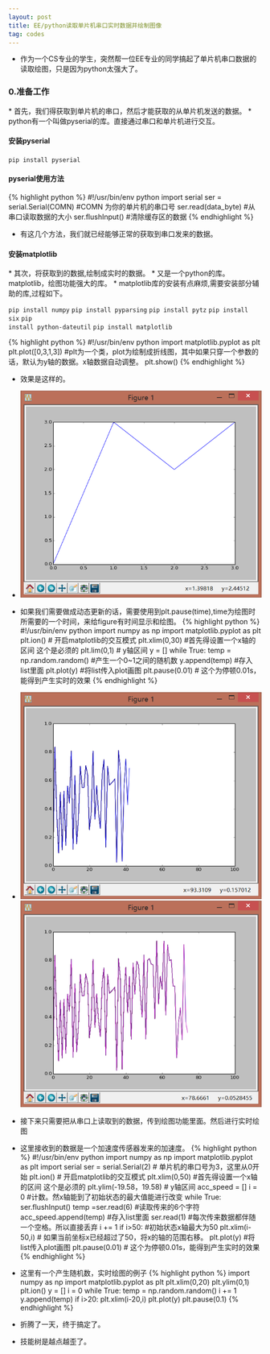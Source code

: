 ```yaml
---
layout: post
title: EE/python读取单片机串口实时数据并绘制图像
tag: codes
---
```


*  作为一个CS专业的学生，突然帮一位EE专业的同学搞起了单片机串口数据的读取绘图，只是因为python太强大了。

<h3>0.准备工作</h3>
*  首先，我们得获取到单片机的串口，然后才能获取的从单片机发送的数据。
*  python有一个叫做pyserial的库。直接通过串口和单片机进行交互。

<h4>安装pyserial</h4>  
<code>pip install pyserial</code>
<h4>pyserial使用方法</h4>
{% highlight python %}
#!/usr/bin/env python
import serial
ser = serial.Serial(COMN)  #COMN 为你的单片机的串口号
ser.read(data_byte)  #从串口读取数据的大小
ser.flushInput()  #清除缓存区的数据
{% endhighlight %}

*  有这几个方法，我们就已经能够正常的获取到串口发来的数据。

<h4>安装matplotlib</h4>
*  其次，将获取到的数据,绘制成实时的数据。
*  又是一个python的库。 matplotlib，绘图功能强大的库。
*  matplotlib库的安装有点麻烦,需要安装部分辅助的库,过程如下。

<code>pip install numpy</code>
<code>pip install pyparsing</code>
<code>pip install pytz</code>
<code>pip install six</code>
<code>pip install python-dateutil</code>
<code>pip install matplotlib</code>

{% highlight python %}
#!/usr/bin/env python
import matplotlib.pyplot as plt
plt.plot([0,3,1,3])  #plt为一个类，plot为绘制成折线图，其中如果只穿一个参数的话，默认为y轴的数据。x轴数据自动调整。
plt.show()
{% endhighlight %}

*  效果是这样的。

*  <img src="/images/figure1.png">

*  如果我们需要做成动态更新的话，需要使用到plt.pause(time),time为绘图时所需要的一个时间，来给figure有时间显示和绘图。
{% highlight python %}
#!/usr/bin/env python
import numpy as np
import matplotlib.pyplot as plt
plt.ion()  #  开启matplotlib的交互模式
plt.xlim(0,30)  #首先得设置一个x轴的区间 这个是必须的
plt.lim(0,1) # y轴区间 
y = []
while True:
	temp = np.random.random() #产生一个0~1之间的随机数
	y.append(temp)  #存入list里面
	plt.plot(y) #将list传入plot画图
	plt.pause(0.01) # 这个为停顿0.01s，能得到产生实时的效果
{% endhighlight %}
*  <img src="/images/figure2.png" ><img src="/images/figure3.png" >

*  接下来只需要把从串口上读取到的数据，传到绘图功能里面。然后进行实时绘图
*  这里接收到的数据是一个加速度传感器发来的加速度。
{% highlight python %}
#!/usr/bin/env python
import numpy as np
import matplotlib.pyplot as plt
import serial
ser = serial.Serial(2)  # 单片机的串口号为3，这里从0开始
plt.ion()  #  开启matplotlib的交互模式
plt.xlim(0,50)  #首先得设置一个x轴的区间 这个是必须的
plt.ylim(-19.58，19.58) # y轴区间 
acc_speed = []
i = 0  #计数。然x轴能到了初始状态的最大值能进行改变
while True:
	ser.flushInput()
	temp =ser.read(6) #读取传来的6个字符
	acc_speed.append(temp)  #存入list里面
	ser.read(1)  #每次传来数据都伴随一个空格。所以直接丢弃
	i += 1
	if i>50:    #初始状态x轴最大为50
		plt.xlim(i-50,i) #  如果当前坐标x已经超过了50，将x的轴的范围右移。
	plt.plot(y) #将list传入plot画图
	plt.pause(0.01) # 这个为停顿0.01s，能得到产生实时的效果
{% endhighlight %}

*  这里有一个产生随机数，实时绘图的例子
{% highlight python %}
import numpy as np
import matplotlib.pyplot as plt
plt.xlim(0,20)
plt.ylim(0,1)
plt.ion()
y = []
i = 0
while True:
    temp = np.random.random()
    i += 1
    y.append(temp)
    if i>20:
    	plt.xlim(i-20,i)
    plt.plot(y)
    plt.pause(0.1)
{% endhighlight %}

*  折腾了一天，终于搞定了。
*  技能树是越点越歪了。